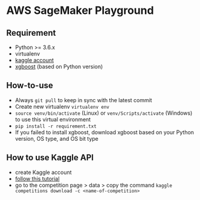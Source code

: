# AWS SageMaker Playground

## Requirement
- Python >= 3.6.x
- virtualenv
- [kaggle account](https://github.com/Kaggle/kaggle-api)
- [xgboost](https://www.lfd.uci.edu/~gohlke/pythonlibs/) (based on Python version)

## How-to-use
- Always `git pull` to keep in sync with the latest commit
- Create new virtualenv `virtualenv env`
- `source venv/bin/activate` (Linux) or `venv/Scripts/activate` (Windows) to use this virtual environment
- `pip install -r requirement.txt`
- If you failed to install xgboost, download xgboost based on your Python version, OS type, and OS bit type

## How to use Kaggle API
- create Kaggle account
- [follow this tutorial ](https://github.com/Kaggle/kaggle-api)
- go to the competition page > data > copy the command `kaggle competitions download -c <name-of-competition>`